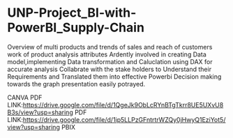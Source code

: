 # UNP-Project_BI-with-PowerBI_Supply-Chain
Overview of multi products and trends of sales and reach of customers work of product analysis attributes
Ardently involved in creating Data model,implementing 
Data transformation and Caluclation using DAX for accurate analysis 
Collabrate with the stake holders to Understand their Requirements and 
Translated them into effective Powerbi
Decision making towards the graph presentation easily potrayed.

  CANVA PDF LINK:https://drive.google.com/file/d/1QgeJk9ObLcRYnBTgTkrr8UE5UXvU8B3s/view?usp=sharing PDF
LINK:https://drive.google.com/file/d/1ip5LLPzGFntrtrWZQy0jHwyQ1EziYot5/view?usp=sharing PBIX
